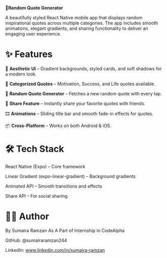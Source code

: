   📖**Random Quote Generator**

A beautifully styled React Native mobile app that displays random inspirational quotes across multiple categories. The app includes smooth animations, elegant gradients, and sharing functionality to deliver an engaging user experience.

# ✨ Features

🎨 **Aesthetic UI** – Gradient backgrounds, styled cards, and soft shadows for a modern look.

📝 **Categorized Quotes** – Motivation, Success, and Life quotes available.

🔀 **Random Quote Generator** – Fetches a new random quote with every tap.

📲 **Share Feature** – Instantly share your favorite quotes with friends.

🎞 **Animations** – Sliding title bar and smooth fade-in effects for quotes.

📦 **Cross-Platform** – Works on both Android & iOS.

# 🛠️ Tech Stack

React Native (Expo) – Core framework

Linear Gradient (expo-linear-gradient) – Background gradients

Animated API – Smooth transitions and effects

Share API – For social sharing


# 👩‍💻 Author

 By Sumaira Ramzan  As A Part of Internship in CodeAlpha

GitHub: @sumairaramzan244

LinkedIn: www.linkedin.com/in/sumaira-ramzan
